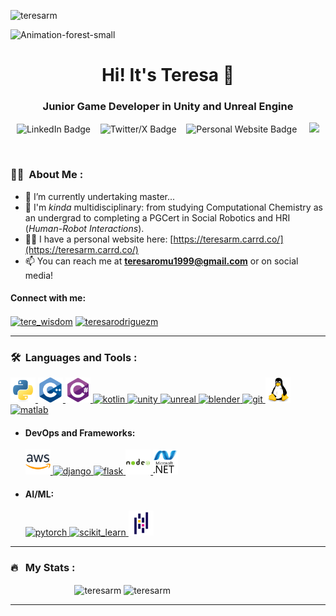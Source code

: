 <!-- Profile Views -->
<p align="left"> <img src="https://komarev.com/ghpvc/?username=teresarm&label=Profile%20views&color=0e75b6&style=flat" alt="teresarm" /> </p>

<!-- Header GIF -->
![Animation-forest-small](https://github.com/TeresaRM/TeresaRM/assets/91287055/054d91dc-014a-46ee-859a-ff37be45166b)

<!-- Header Info -->
<h1 align="center">Hi! It's Teresa 🤗</h1>
<h3 align="center">Junior Game Developer in Unity and Unreal Engine</h3>

<!-- Badges -->
<div id="badges">
  <p align="center">
    <img src="https://img.shields.io/badge/LinkedIn-blue?style=plastic&logo=linkedin&logoColor=white" alt="LinkedIn Badge"/><a href="www.linkedin.com/in/teresarodriguezm"></a> &nbsp&nbsp
    <img src="https://img.shields.io/badge/X%20(Twitter)-grey?style=plastic&logo=x&logoColor=white" alt="Twitter/X Badge"/><a href="https://twitter.com/tere_wisdom"></a>  &nbsp&nbsp
    <img src="https://img.shields.io/badge/My%20Website-purple?style=plastic" alt="Personal Website Badge"/><a href="https://teresarm.carrd.co/#"></a>  &nbsp&nbsp&nbsp
    <img src="https://dcbadge.vercel.app/api/shield/759807783511654400?compact=true&style=social"/>
  <p/>
</div>
</br>

<!-- Main Body -->
### :woman_technologist: &nbsp;About Me :
- 🔭 I’m currently undertaking master...
- 🌱 I'm _kinda_ multidisciplinary: from studying Computational Chemistry as an undergrad to completing a PGCert in Social Robotics and HRI (_Human-Robot Interactions_). 
- 👨‍💻 I have a personal website here: [https://teresarm.carrd.co/](https://teresarm.carrd.co/)
- 📫 You can reach me at **teresaromu1999@gmail.com** or on social media!

<!-- Social Media -->
<h4 align="left">Connect with me:</h4>
<p align="left">
<a href="https://twitter.com/tere_wisdom" target="blank"><img align="center" src="https://raw.githubusercontent.com/rahuldkjain/github-profile-readme-generator/master/src/images/icons/Social/twitter.svg" alt="tere_wisdom" height="30" width="40" /></a>
<a href="https://linkedin.com/in/teresarodriguezm" target="blank"><img align="center" src="https://raw.githubusercontent.com/rahuldkjain/github-profile-readme-generator/master/src/images/icons/Social/linked-in-alt.svg" alt="teresarodriguezm" height="30" width="40" /></a>
</p>

---

<!-- Languages and Tools -->
### 🛠 &nbsp;Languages and Tools :
<p align="left"> 
  <a href="https://www.python.org" target="_blank" rel="noreferrer"> <img src="https://raw.githubusercontent.com/devicons/devicon/master/icons/python/python-original.svg" alt="python" width="40" height="40"/> </a>
  <a href="https://www.w3schools.com/cpp/" target="_blank" rel="noreferrer"> <img src="https://raw.githubusercontent.com/devicons/devicon/master/icons/cplusplus/cplusplus-original.svg" alt="cplusplus" width="40" height="40"/> </a>
  <a href="https://www.w3schools.com/cs/" target="_blank" rel="noreferrer"> <img src="https://raw.githubusercontent.com/devicons/devicon/master/icons/csharp/csharp-original.svg" alt="csharp" width="40" height="40"/> </a>
  <a href="https://kotlinlang.org" target="_blank" rel="noreferrer"> <img src="https://www.vectorlogo.zone/logos/kotlinlang/kotlinlang-icon.svg" alt="kotlin" width="40" height="40"/> </a>
  <a href="https://unity.com/" target="_blank" rel="noreferrer"> <img src="https://www.vectorlogo.zone/logos/unity3d/unity3d-icon.svg" alt="unity" width="40" height="40"/> </a>
  <a href="https://unrealengine.com/" target="_blank" rel="noreferrer"> <img src="https://raw.githubusercontent.com/kenangundogan/fontisto/036b7eca71aab1bef8e6a0518f7329f13ed62f6b/icons/svg/brand/unreal-engine.svg" alt="unreal" width="40" height="40"/> </a>
  <a href="https://www.blender.org/" target="_blank" rel="noreferrer"> <img src="https://download.blender.org/branding/community/blender_community_badge_white.svg" alt="blender" width="40" height="40"/> </a>
  <a href="https://git-scm.com/" target="_blank" rel="noreferrer"> <img src="https://www.vectorlogo.zone/logos/git-scm/git-scm-icon.svg" alt="git" width="40" height="40"/> </a>
  <a href="https://www.linux.org/" target="_blank" rel="noreferrer"> <img src="https://raw.githubusercontent.com/devicons/devicon/master/icons/linux/linux-original.svg" alt="linux" width="40" height="40"/> </a>
  <a href="https://www.mathworks.com/" target="_blank" rel="noreferrer"> <img src="https://upload.wikimedia.org/wikipedia/commons/2/21/Matlab_Logo.png" alt="matlab" width="40" height="40"/> </a>
<p/>

- <h4 align="left"> DevOps and Frameworks:</h4> <p align="left">
  <a href="https://aws.amazon.com" target="_blank" rel="noreferrer"> <img src="https://raw.githubusercontent.com/devicons/devicon/master/icons/amazonwebservices/amazonwebservices-original-wordmark.svg" alt="aws" width="40" height="40"/</a>
  </a> <a href="https://www.djangoproject.com/" target="_blank" rel="noreferrer"> <img src="https://cdn.worldvectorlogo.com/logos/django.svg" alt="django" width="40" height="40"/> </a>
  <a href="https://flask.palletsprojects.com/" target="_blank" rel="noreferrer"> <img src="https://www.vectorlogo.zone/logos/pocoo_flask/pocoo_flask-icon.svg" alt="flask" width="40" height="40"/> </a>
  <a href="https://nodejs.org" target="_blank" rel="noreferrer"> <img src="https://raw.githubusercontent.com/devicons/devicon/master/icons/nodejs/nodejs-original-wordmark.svg" alt="nodejs" width="40" height="40"/> </a>
  <a href="https://dotnet.microsoft.com/" target="_blank" rel="noreferrer"> <img src="https://raw.githubusercontent.com/devicons/devicon/master/icons/dot-net/dot-net-original-wordmark.svg" alt="dotnet" width="40" height="40"/> </a>
</p>

- <h4 align="left">AI/ML:</h4> <p align="left">
  <a href="https://pytorch.org/" target="_blank" rel="noreferrer"> <img src="https://www.vectorlogo.zone/logos/pytorch/pytorch-icon.svg" alt="pytorch" width="40" height="40"/> </a>
  <a href="https://scikit-learn.org/" target="_blank" rel="noreferrer"> <img src="https://upload.wikimedia.org/wikipedia/commons/0/05/Scikit_learn_logo_small.svg" alt="scikit_learn" width="40" height="40"/> </a>
  <a href="https://pandas.pydata.org/" target="_blank" rel="noreferrer"> <img src="https://raw.githubusercontent.com/devicons/devicon/2ae2a900d2f041da66e950e4d48052658d850630/icons/pandas/pandas-original.svg" alt="pandas" width="40" height="40"/> </a>
</p>

---

<!-- Github Stats -->
### 🔥 &nbsp; My Stats :
<p>
  &nbsp&nbsp&nbsp&nbsp&nbsp&nbsp&nbsp&nbsp&nbsp&nbsp&nbsp&nbsp&nbsp&nbsp&nbsp&nbsp&nbsp&nbsp&nbsp&nbsp&nbsp&nbsp&nbsp&nbsp&nbsp&nbsp<img align="center" src="https://github-readme-stats.vercel.app/api/top-langs?username=teresarm&show_icons=true&locale=en&layout=compact&theme=cobalt" alt="teresarm" />
  <img align="center" src="https://github-readme-stats.vercel.app/api?username=teresarm&show_icons=true&locale=en&theme=cobalt" alt="teresarm" />
</p>

---

